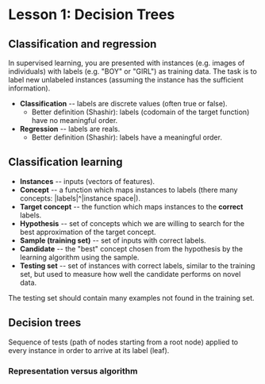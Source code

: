 Lesson 1: Decision Trees
========================

Classification and regression
-----------------------------

In supervised learning, you are presented with instances (e.g. images of individuals) with labels (e.g. "BOY" or "GIRL") as training data. The task is to label new unlabeled instances (assuming the instance has the sufficient information).

* **Classification** -- labels are discrete values (often true or false).
  * Better definition (Shashir): labels (codomain of the target function) have no meaningful order.
* **Regression** -- labels are reals.
  * Better definition (Shashir): labels have a meaningful order.


Classification learning
-----------------------

* **Instances** -- inputs (vectors of features).
* **Concept** -- a function which maps instances to labels (there many concepts: |labels|^|instance space|).
* **Target concept** -- the function which maps instances to the **correct** labels.
* **Hypothesis** -- set of concepts which we are willing to search for the best approximation of the target concept.
* **Sample (training set)** -- set of inputs with correct labels.
* **Candidate** -- the "best" concept chosen from the hypothesis by the learning algorithm using the sample.
* **Testing set** -- set of instances with correct labels, similar to the training set, but used to measure how well the candidate performs on novel data.

The testing set should contain many examples not found in the training set.

Decision trees
--------------

Sequence of tests (path of nodes starting from a root node) applied to every instance in order to arrive at its label (leaf).

### Representation versus algorithm

